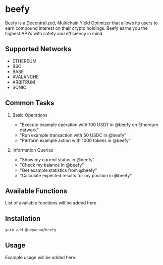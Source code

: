 # beefy

Beefy is a Decentralized, Multichain Yield Optimizer that allows its users to earn compound interest on their crypto holdings. Beefy earns you the highest APYs with safety and efficiency in mind.

## Supported Networks

- ETHEREUM
- BSC
- BASE
- AVALANCHE
- ARBITRUM
- SONIC

## Common Tasks

1. Basic Operations
   - "Execute example operation with 100 USDT in @beefy on Ethereum network"
   - "Run example transaction with 50 USDC in @beefy"
   - "Perform example action with 1000 tokens in @beefy"

2. Information Queries
   - "Show my current status in @beefy"
   - "Check my balance in @beefy"
   - "Get example statistics from @beefy"
   - "Calculate expected results for my position in @beefy"


## Available Functions

List of available functions will be added here.

## Installation

```bash
yarn add @heyanon/beefy
```

## Usage

Example usage will be added here.
